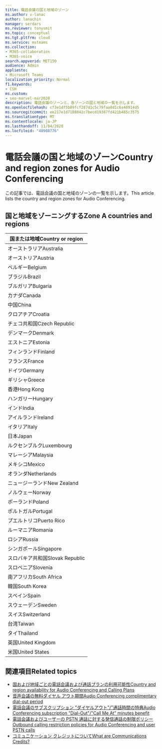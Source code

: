```yaml
---
title: 電話会議の国と地域のゾーン
ms.author: v-lanac
author: lanachin
manager: serdars
ms.reviewer: tonysmit
ms.topic: conceptual
ms.tgt.pltfrm: cloud
ms.service: msteams
ms.collection:
- M365-collaboration
- M365-voice
search.appverid: MET150
audience: Admin
appliesto:
- Microsoft Teams
localization_priority: Normal
f1.keywords:
- CSH
ms.custom:
- seo-marvel-mar2020
description: 電話会議のゾーンと、各ゾーンの国と地域の一覧を示します。
ms.openlocfilehash: cf3e1df5b89fcf287d1c5c79faa8d1c6a48914d5
ms.sourcegitcommit: ee217e1d7188842c7becd19387fd421b485c3575
ms.translationtype: MT
ms.contentlocale: ja-JP
ms.lasthandoff: 11/04/2020
ms.locfileid: "48908776"
---
```

# <a name="country-and-region-zones-for-audio-conferencing"></a><span data-ttu-id="173c8-103">電話会議の国と地域のゾーン</span><span class="sxs-lookup"><span data-stu-id="173c8-103">Country and region zones for Audio Conferencing</span></span>

<span data-ttu-id="173c8-104">この記事では、電話会議の国と地域のゾーンの一覧を示します。</span><span class="sxs-lookup"><span data-stu-id="173c8-104">This article lists the country and region zones for Audio Conferencing.</span></span>

## <a name="zone-a-countries-and-regions"></a><span data-ttu-id="173c8-105">国と地域をゾーニングする</span><span class="sxs-lookup"><span data-stu-id="173c8-105">Zone A countries and regions</span></span>

|<span data-ttu-id="173c8-106">国または地域</span><span class="sxs-lookup"><span data-stu-id="173c8-106">Country or region</span></span>    |
|-----|
|<span data-ttu-id="173c8-107">オーストラリア</span><span class="sxs-lookup"><span data-stu-id="173c8-107">Australia</span></span>  <br/> |
|<span data-ttu-id="173c8-108">オーストリア</span><span class="sxs-lookup"><span data-stu-id="173c8-108">Austria</span></span>  <br/> |
|<span data-ttu-id="173c8-109">ベルギー</span><span class="sxs-lookup"><span data-stu-id="173c8-109">Belgium</span></span>  <br/> |
|<span data-ttu-id="173c8-110">ブラジル</span><span class="sxs-lookup"><span data-stu-id="173c8-110">Brazil</span></span>  <br/> |
|<span data-ttu-id="173c8-111">ブルガリア</span><span class="sxs-lookup"><span data-stu-id="173c8-111">Bulgaria</span></span>  <br/> |
|<span data-ttu-id="173c8-112">カナダ</span><span class="sxs-lookup"><span data-stu-id="173c8-112">Canada</span></span>  <br/> |
|<span data-ttu-id="173c8-113">中国</span><span class="sxs-lookup"><span data-stu-id="173c8-113">China</span></span>  <br/> |
|<span data-ttu-id="173c8-114">クロアチア</span><span class="sxs-lookup"><span data-stu-id="173c8-114">Croatia</span></span>  <br/> |
|<span data-ttu-id="173c8-115">チェコ共和国</span><span class="sxs-lookup"><span data-stu-id="173c8-115">Czech Republic</span></span>  <br/> |
|<span data-ttu-id="173c8-116">デンマーク</span><span class="sxs-lookup"><span data-stu-id="173c8-116">Denmark</span></span>  <br/> |
|<span data-ttu-id="173c8-117">エストニア</span><span class="sxs-lookup"><span data-stu-id="173c8-117">Estonia</span></span>  <br/> |
|<span data-ttu-id="173c8-118">フィンランド</span><span class="sxs-lookup"><span data-stu-id="173c8-118">Finland</span></span>  <br/> |
|<span data-ttu-id="173c8-119">フランス</span><span class="sxs-lookup"><span data-stu-id="173c8-119">France</span></span>  <br/> |
|<span data-ttu-id="173c8-120">ドイツ</span><span class="sxs-lookup"><span data-stu-id="173c8-120">Germany</span></span>  <br/> |
|<span data-ttu-id="173c8-121">ギリシャ</span><span class="sxs-lookup"><span data-stu-id="173c8-121">Greece</span></span>  <br/> |
|<span data-ttu-id="173c8-122">香港</span><span class="sxs-lookup"><span data-stu-id="173c8-122">Hong Kong</span></span>  <br/> |
|<span data-ttu-id="173c8-123">ハンガリー</span><span class="sxs-lookup"><span data-stu-id="173c8-123">Hungary</span></span>  <br/> |
|<span data-ttu-id="173c8-124">インド</span><span class="sxs-lookup"><span data-stu-id="173c8-124">India</span></span>  <br/> |
|<span data-ttu-id="173c8-125">アイルランド</span><span class="sxs-lookup"><span data-stu-id="173c8-125">Ireland</span></span>  <br/> |
|<span data-ttu-id="173c8-126">イタリア</span><span class="sxs-lookup"><span data-stu-id="173c8-126">Italy</span></span>  <br/> |
|<span data-ttu-id="173c8-127">日本</span><span class="sxs-lookup"><span data-stu-id="173c8-127">Japan</span></span>  <br/> |
|<span data-ttu-id="173c8-128">ルクセンブルク</span><span class="sxs-lookup"><span data-stu-id="173c8-128">Luxembourg</span></span>  <br/> |
|<span data-ttu-id="173c8-129">マレーシア</span><span class="sxs-lookup"><span data-stu-id="173c8-129">Malaysia</span></span>  <br/> |
|<span data-ttu-id="173c8-130">メキシコ</span><span class="sxs-lookup"><span data-stu-id="173c8-130">Mexico</span></span>  <br/> |
|<span data-ttu-id="173c8-131">オランダ</span><span class="sxs-lookup"><span data-stu-id="173c8-131">Netherlands</span></span>  <br/> |
|<span data-ttu-id="173c8-132">ニュージーランド</span><span class="sxs-lookup"><span data-stu-id="173c8-132">New Zealand</span></span>  <br/> |
|<span data-ttu-id="173c8-133">ノルウェー</span><span class="sxs-lookup"><span data-stu-id="173c8-133">Norway</span></span>  <br/> |
|<span data-ttu-id="173c8-134">ポーランド</span><span class="sxs-lookup"><span data-stu-id="173c8-134">Poland</span></span>  <br/> |
|<span data-ttu-id="173c8-135">ポルトガル</span><span class="sxs-lookup"><span data-stu-id="173c8-135">Portugal</span></span>  <br/> |
|<span data-ttu-id="173c8-136">プエルトリコ</span><span class="sxs-lookup"><span data-stu-id="173c8-136">Puerto Rico</span></span>  <br/> |
|<span data-ttu-id="173c8-137">ルーマニア</span><span class="sxs-lookup"><span data-stu-id="173c8-137">Romania</span></span>  <br/> |
|<span data-ttu-id="173c8-138">ロシア</span><span class="sxs-lookup"><span data-stu-id="173c8-138">Russia</span></span>  <br/> |
|<span data-ttu-id="173c8-139">シンガポール</span><span class="sxs-lookup"><span data-stu-id="173c8-139">Singapore</span></span>  <br/> |
|<span data-ttu-id="173c8-140">スロバキア共和国</span><span class="sxs-lookup"><span data-stu-id="173c8-140">Slovak Republic</span></span>  <br/> |
|<span data-ttu-id="173c8-141">スロベニア</span><span class="sxs-lookup"><span data-stu-id="173c8-141">Slovenia</span></span>  <br/> |
|<span data-ttu-id="173c8-142">南アフリカ</span><span class="sxs-lookup"><span data-stu-id="173c8-142">South Africa</span></span>  <br/> |
|<span data-ttu-id="173c8-143">韓国</span><span class="sxs-lookup"><span data-stu-id="173c8-143">South Korea</span></span>  <br/> |
|<span data-ttu-id="173c8-144">スペイン</span><span class="sxs-lookup"><span data-stu-id="173c8-144">Spain</span></span>  <br/> |
|<span data-ttu-id="173c8-145">スウェーデン</span><span class="sxs-lookup"><span data-stu-id="173c8-145">Sweden</span></span>  <br/> |
|<span data-ttu-id="173c8-146">スイス</span><span class="sxs-lookup"><span data-stu-id="173c8-146">Switzerland</span></span>  <br/> |
|<span data-ttu-id="173c8-147">台湾</span><span class="sxs-lookup"><span data-stu-id="173c8-147">Taiwan</span></span>  <br/> |
|<span data-ttu-id="173c8-148">タイ</span><span class="sxs-lookup"><span data-stu-id="173c8-148">Thailand</span></span>  <br/> |
|<span data-ttu-id="173c8-149">英国</span><span class="sxs-lookup"><span data-stu-id="173c8-149">United Kingdom</span></span>  <br/> |
|<span data-ttu-id="173c8-150">米国</span><span class="sxs-lookup"><span data-stu-id="173c8-150">United States</span></span>  <br/> |

## <a name="related-topics"></a><span data-ttu-id="173c8-151">関連項目</span><span class="sxs-lookup"><span data-stu-id="173c8-151">Related topics</span></span>

- [<span data-ttu-id="173c8-152">国および地域ごとの電話会議および通話プランの利用可能性</span><span class="sxs-lookup"><span data-stu-id="173c8-152">Country and region availability for Audio Conferencing and Calling Plans</span></span>](country-and-region-availability-for-audio-conferencing-and-calling-plans/country-and-region-availability-for-audio-conferencing-and-calling-plans.md)
- [<span data-ttu-id="173c8-153">音声会議の無料ダイヤル アウト期間</span><span class="sxs-lookup"><span data-stu-id="173c8-153">Audio Conferencing complimentary dial-out period</span></span>](complimentary-dial-out-period.md)
- [<span data-ttu-id="173c8-154">電話会議のサブスクリプション "ダイヤルアウト"/"通話時間の特典</span><span class="sxs-lookup"><span data-stu-id="173c8-154">Audio Conferencing subscription "Dial-Out"/"Call Me At" minutes benefit</span></span>](audio-conferencing-subscription-dial-out.md)
- [<span data-ttu-id="173c8-155">電話会議およびユーザーの PSTN 通話に対する発信通話の制限ポリシー</span><span class="sxs-lookup"><span data-stu-id="173c8-155">Outbound calling restriction policies for Audio Conferencing and user PSTN calls</span></span>](outbound-calling-restriction-policies.md)
- [<span data-ttu-id="173c8-156">コミュニケーション クレジットについて</span><span class="sxs-lookup"><span data-stu-id="173c8-156">What are Communications Credits?</span></span>](what-are-communications-credits.md)
